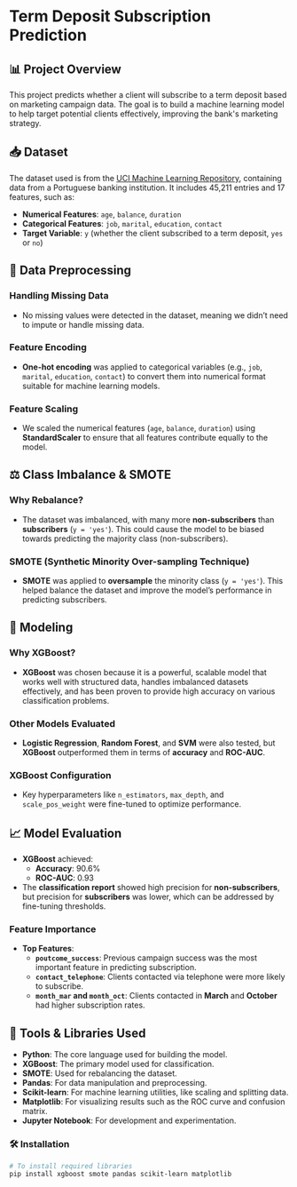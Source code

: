# Term Deposit Subscription Prediction

## 📊 **Project Overview**
This project predicts whether a client will subscribe to a term deposit based on marketing campaign data. The goal is to build a machine learning model to help target potential clients effectively, improving the bank's marketing strategy.

## 📥 **Dataset**
The dataset used is from the [UCI Machine Learning Repository](https://archive.ics.uci.edu/ml/datasets/bank+marketing), containing data from a Portuguese banking institution. It includes 45,211 entries and 17 features, such as:
- **Numerical Features**: `age`, `balance`, `duration`
- **Categorical Features**: `job`, `marital`, `education`, `contact`
- **Target Variable**: `y` (whether the client subscribed to a term deposit, `yes` or `no`)

## 🧹 **Data Preprocessing**
### **Handling Missing Data**
- No missing values were detected in the dataset, meaning we didn’t need to impute or handle missing data.

### **Feature Encoding**
- **One-hot encoding** was applied to categorical variables (e.g., `job`, `marital`, `education`, `contact`) to convert them into numerical format suitable for machine learning models.

### **Feature Scaling**
- We scaled the numerical features (`age`, `balance`, `duration`) using **StandardScaler** to ensure that all features contribute equally to the model.

## ⚖️ **Class Imbalance & SMOTE**
### **Why Rebalance?**
- The dataset was imbalanced, with many more **non-subscribers** than **subscribers** (`y = 'yes'`). This could cause the model to be biased towards predicting the majority class (non-subscribers).
  
### **SMOTE (Synthetic Minority Over-sampling Technique)**
- **SMOTE** was applied to **oversample** the minority class (`y = 'yes'`). This helped balance the dataset and improve the model’s performance in predicting subscribers.

## 🤖 **Modeling**

### **Why XGBoost?**
- **XGBoost** was chosen because it is a powerful, scalable model that works well with structured data, handles imbalanced datasets effectively, and has been proven to provide high accuracy on various classification problems.

### **Other Models Evaluated**
- **Logistic Regression**, **Random Forest**, and **SVM** were also tested, but **XGBoost** outperformed them in terms of **accuracy** and **ROC-AUC**.

### **XGBoost Configuration**
- Key hyperparameters like `n_estimators`, `max_depth`, and `scale_pos_weight` were fine-tuned to optimize performance.

## 📈 **Model Evaluation**
- **XGBoost** achieved:
  - **Accuracy**: 90.6%
  - **ROC-AUC**: 0.93
- The **classification report** showed high precision for **non-subscribers**, but precision for **subscribers** was lower, which can be addressed by fine-tuning thresholds.

### **Feature Importance**
- **Top Features**:
  - **`poutcome_success`**: Previous campaign success was the most important feature in predicting subscription.
  - **`contact_telephone`**: Clients contacted via telephone were more likely to subscribe.
  - **`month_mar` and `month_oct`**: Clients contacted in **March** and **October** had higher subscription rates.

## 🔧 **Tools & Libraries Used**
- **Python**: The core language used for building the model.
- **XGBoost**: The primary model used for classification.
- **SMOTE**: Used for rebalancing the dataset.
- **Pandas**: For data manipulation and preprocessing.
- **Scikit-learn**: For machine learning utilities, like scaling and splitting data.
- **Matplotlib**: For visualizing results such as the ROC curve and confusion matrix.
- **Jupyter Notebook**: For development and experimentation.

### 🛠️ **Installation**
```bash
# To install required libraries
pip install xgboost smote pandas scikit-learn matplotlib
